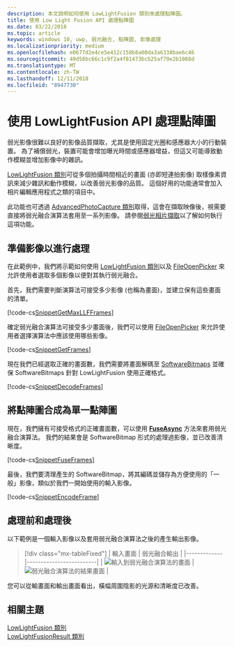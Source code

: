 ```yaml
---
description: 本文說明如何使用 LowLightFusion 類別來處理點陣圖。
title: 使用 Low Light Fusion API 處理點陣圖
ms.date: 03/22/2018
ms.topic: article
keywords: windows 10, uwp, 弱光融合, 點陣圖, 影像處理
ms.localizationpriority: medium
ms.openlocfilehash: e0677d2e4ce5e412c158b8a00da3a6338bae6c46
ms.sourcegitcommit: 49d58bc66c1c9f2a4f81473bcb25af79e2b1088d
ms.translationtype: MT
ms.contentlocale: zh-TW
ms.lasthandoff: 12/11/2018
ms.locfileid: "8947730"
---
```

# <a name="process-bitmaps-with-the-lowlightfusion-api"></a>使用 LowLightFusion API 處理點陣圖

弱光影像很難以良好的影像品質擷取，尤其是使用固定光圈和感應器大小的行動裝置。 為了補償弱光，裝置可能會增加曝光時間或感應器增益，但這又可能導致動作模糊並增加影像中的雜訊。 

[LowLightFusion 類別](https://docs.microsoft.com/uwp/api/windows.media.core.lowlightfusion)可從多個拍攝時間相近的畫面 (亦即短連拍影像) 取樣像素資訊來減少雜訊和動作模糊，以改善弱光影像的品質。 這個好用的功能通常會加入相片編輯應用程式之類的項目中。

此功能也可透過 [AdvancedPhotoCapture 類別](https://docs.microsoft.com/uwp/api/Windows.Media.Capture.AdvancedPhotoCapture)取得，這會在擷取映像後，視需要直接將弱光融合演算法套用至一系列影像。 請參閱[弱光相片擷取](https://docs.microsoft.com/windows/uwp/audio-video-camera/high-dynamic-range-hdr-photo-capture#low-light-photo-capture)以了解如何執行這項功能。

## <a name="prepare-the-images-for-processing"></a>準備影像以進行處理

在此範例中，我們將示範如何使用 [LowLightFusion 類別](https://docs.microsoft.com/uwp/api/windows.media.core.lowlightfusion)以及 [FileOpenPicker](https://docs.microsoft.com/uwp/api/Windows.Storage.Pickers.FileOpenPicker) 來允許使用者選取多個影像以便對其執行弱光融合。

首先，我們需要判斷演算法可接受多少影像 (也稱為畫面)，並建立保有這些畫面的清單。

[!code-cs[SnippetGetMaxLLFFrames](./code/LowLightFusionSample/cs/MainPage.xaml.cs#SnippetGetMaxLLFFrames)]

確定弱光融合演算法可接受多少畫面後，我們可以使用 [FileOpenPicker](https://docs.microsoft.com/uwp/api/Windows.Storage.Pickers.FileOpenPicker) 來允許使用者選擇演算法中應該使用哪些影像。

[!code-cs[SnippetGetFrames](./code/LowLightFusionSample/cs/MainPage.xaml.cs#SnippetGetFrames)]

現在我們已經選取正確的畫面數，我們需要將畫面解碼至 [SoftwareBitmaps](https://docs.microsoft.com/uwp/api/Windows.Graphics.Imaging.SoftwareBitmap) 並確保 SoftwareBitmaps 針對 LowLightFusion 使用正確格式。

[!code-cs[SnippetDecodeFrames](./code/LowLightFusionSample/cs/MainPage.xaml.cs#SnippetDecodeFrames)]


## <a name="fuse-the-bitmaps-into-a-single-bitmap"></a>將點陣圖合成為單一點陣圖

現在，我們擁有可接受格式的正確畫面數，可以使用 **[FuseAsync](https://docs.microsoft.com/uwp/api/windows.media.core.lowlightfusion.fuseasync)** 方法來套用弱光融合演算法。 我們的結果會是 SoftwareBitmap 形式的處理過影像，並已改善清晰度。 

[!code-cs[SnippetFuseFrames](./code/LowLightFusionSample/cs/MainPage.xaml.cs#SnippetFuseFrames)]

最後，我們要清理產生的 SoftwareBitmap，將其編碼並儲存為方便使用的「一般」影像，類似於我們一開始使用的輸入影像。

[!code-cs[SnippetEncodeFrame](./code/LowLightFusionSample/cs/MainPage.xaml.cs#SnippetEncodeFrame)]


## <a name="before-and-after"></a>處理前和處理後

以下範例是一個輸入影像以及套用弱光融合演算法之後的產生輸出影像。

> [!div class="mx-tableFixed"] 
| 輸入畫面 | 弱光融合輸出 | 
|-------------|-------------------------|
| ![輸入到弱光融合演算法的畫面](./images/LLF-Input.png) | ![弱光融合演算法的結果畫面](./images/LLF-Output.png) |

您可以從輸畫面和輸出畫面看出，橫幅周圍陰影的光源和清晰度已改善。

## <a name="related-topics"></a>相關主題 
[LowLightFusion 類別](https://docs.microsoft.com/uwp/api/windows.media.core.lowlightfusion)  
[LowLightFusionResult 類別](https://docs.microsoft.com/uwp/api/windows.media.core.lowlightfusionresult)